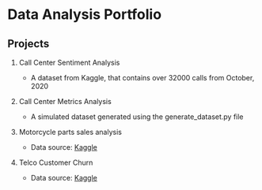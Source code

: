 # Data Analysis Portfolio


## Projects
1. Call Center Sentiment Analysis
	- A dataset from Kaggle, that contains over 32000 calls from October, 2020

1. Call Center Metrics Analysis
	- A simulated dataset generated using the generate_dataset.py file

1. Motorcycle parts sales analysis
	- Data source: [Kaggle](https://www.kaggle.com/code/devijeganath/motorcycle-parts-sales-analysis/notebook)

1. Telco Customer Churn
	- Data source: [Kaggle](https://www.kaggle.com/datasets/blastchar/telco-customer-churn)
